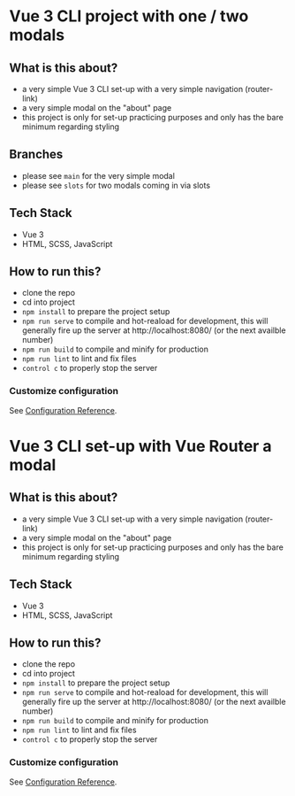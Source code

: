 # Vue 3 CLI project with one / two modals

## What is this about?
- a very simple Vue 3 CLI set-up with a very simple navigation (router-link)
- a very simple modal on the "about" page
- this project is only for set-up practicing purposes and only has the bare minimum regarding styling

## Branches
- please see `main` for the very simple modal
- please see `slots` for two modals coming in via slots

## Tech Stack
- Vue 3
- HTML, SCSS, JavaScript

## How to run this?
- clone the repo
- cd into project
- `npm install` to prepare the project setup
- `npm run serve` to compile and hot-reaload for development, this will generally fire up the server at http://localhost:8080/ (or the next availble number)
- `npm run build` to compile and minify for production
- `npm run lint` to lint and fix files
- `control c` to properly stop the server

### Customize configuration
See [Configuration Reference](https://cli.vuejs.org/config/).
# Vue 3 CLI set-up with Vue Router a modal

## What is this about?
- a very simple Vue 3 CLI set-up with a very simple navigation (router-link)
- a very simple modal on the "about" page
- this project is only for set-up practicing purposes and only has the bare minimum regarding styling
## Tech Stack
- Vue 3
- HTML, SCSS, JavaScript

## How to run this?
- clone the repo
- cd into project
- `npm install` to prepare the project setup
- `npm run serve` to compile and hot-reaload for development, this will generally fire up the server at http://localhost:8080/ (or the next availble number)
- `npm run build` to compile and minify for production
- `npm run lint` to lint and fix files
- `control c` to properly stop the server

### Customize configuration
See [Configuration Reference](https://cli.vuejs.org/config/).
